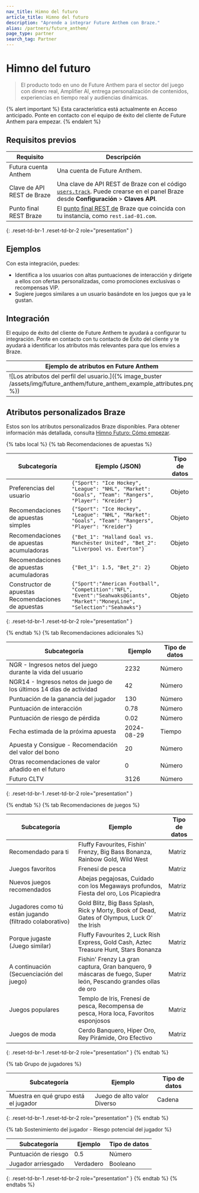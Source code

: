 ```yaml
---
nav_title: Himno del futuro
article_title: Himno del futuro
description: "Aprende a integrar Future Anthem con Braze."
alias: /partners/future_anthem/
page_type: partner
search_tag: Partner
---
```


# Himno del futuro

> El producto todo en uno de Future Anthem para el sector del juego con dinero real, Amplifier AI, entrega personalización de contenidos, experiencias en tiempo real y audiencias dinámicas. 

{% alert important %}
Esta característica está actualmente en Acceso anticipado. Ponte en contacto con el equipo de éxito del cliente de Future Anthem para empezar.
{% endalert %}

## Requisitos previos

| Requisito              | Descripción                                            |
|--------------------------|--------------------------------------------------------|
| Futura cuenta Anthem    | Una cuenta de Future Anthem. |
| Clave de API REST de Braze       | Una clave de API REST de Braze con el código [`users.track`]({{site.baseurl}}/api/endpoints/user_data/post_user_track). Puede crearse en el panel Braze desde **Configuración** > **Claves API**. |
| Punto final REST Braze      | El [punto final REST de]({{site.baseurl}}/developer_guide/rest_api/basics/#endpoints) Braze que coincida con tu instancia, como `rest.iad-01.com`. |
{: .reset-td-br-1 .reset-td-br-2 role="presentation" }

## Ejemplos

Con esta integración, puedes:

- Identifica a los usuarios con altas puntuaciones de interacción y dirígete a ellos con ofertas personalizadas, como promociones exclusivas o recompensas VIP.
- Sugiere juegos similares a un usuario basándote en los juegos que ya le gustan.

## Integración

El equipo de éxito del cliente de Future Anthem te ayudará a configurar tu integración. Ponte en contacto con tu contacto de Éxito del cliente y te ayudará a identificar los atributos más relevantes para que los envíes a Braze.

|Ejemplo de atributos en Future Anthem|Ejemplo de atributos en Braze|
|-----------------------------------|---------------------------|
|![Los atributos del perfil del usuario.]({% image_buster /assets/img/future_anthem/future_anthem_example_attributes.png %})|![El atributo del objeto.]({% image_buster /assets/img/future_anthem/braze_example_attributes.png %})|

## Atributos personalizados Braze

Estos son los atributos personalizados Braze disponibles. Para obtener información más detallada, consulta [Himno Futuro: Cómo empezar](https://knowledge.futureanthem.com/getting-started).

{% tabs local %}
{% tab Recomendaciones de apuestas %}

| Subcategoría | Ejemplo (JSON) | Tipo de datos |
| ------- | ----------- |----------- |
| Preferencias del usuario | `{"Sport": "Ice Hockey", "League": "NHL", "Market": "Goals", "Team": "Rangers", "Player": "Kreider"}`| Objeto |
| Recomendaciones de apuestas simples | `{"Sport": "Ice Hockey", "League": "NHL", "Market": "Goals", "Team": "Rangers", "Player": "Kreider"}`| Objeto |
| Recomendaciones de apuestas acumuladoras | `{"Bet_1": "Halland Goal vs. Manchester United", "Bet_2": "Liverpool vs. Everton"}`| Objeto |
| Recomendaciones de apuestas acumuladoras | `{"Bet_1": 1.5, "Bet_2": 2}` | Objeto |
| Constructor de apuestas Recomendaciones de apuestas | `{"Sport":"American Football", "Competition":"NFL", "Event":"Seahwaks@Giants", "Market":"MoneyLine", "Selection":"Seahawks"}`| Objeto |
{: .reset-td-br-1 .reset-td-br-2 role="presentation" }

{% endtab %}
{% tab Recomendaciones adicionales %}

| Subcategoría | Ejemplo | Tipo de datos |
| ------- | ----------- |----------- |
|NGR - Ingresos netos del juego durante la vida del usuario | 2232| Número|
| NGR14 - Ingresos netos de juego de los últimos 14 días de actividad | 42 | Número
| Puntuación de la ganancia del jugador| 130 | Número |
| Puntuación de interacción | 0.78 | Número |
| Puntuación de riesgo de pérdida | 0.02 | Número |
| Fecha estimada de la próxima apuesta | 2024-08-29 | Tiempo |
| Apuesta y Consigue - Recomendación del valor del bono | 20 | Número |
| Otras recomendaciones de valor añadido en el futuro | 0 | Número |
| Futuro CLTV  | 3126 | Número |

{: .reset-td-br-1 .reset-td-br-2 role="presentation" }

{% endtab %}
{% tab Recomendaciones de juegos %}

| Subcategoría | Ejemplo | Tipo de datos |
| ------- | ----------- |----------- |
| Recomendado para ti | Fluffy Favourites, Fishin' Frenzy, Big Bass Bonanza, Rainbow Gold, Wild West| Matriz |
| Juegos favoritos | Frenesí de pesca | Matriz |
| Nuevos juegos recomendados | Abejas pegajosas, Cuidado con los Megaways profundos, Fiesta del oro, Los Picapiedra| Matriz |
| Jugadores como tú están jugando (filtrado colaborativo) |Gold Blitz, Big Bass Splash, Rick y Morty, Book of Dead, Gates of Olympus, Luck O' the Irish | Matriz |
| Porque jugaste (Juego similar)|Fluffy Favourites 2, Luck Rish Express, Gold Cash, Aztec Treasure Hunt, Stars Bonanza | Matriz |
| A continuación (Secuenciación del juego) | Fishin' Frenzy La gran captura, Gran banquero, 9 máscaras de fuego, Super león, Pescando grandes ollas de oro | Matriz |
| Juegos populares | Templo de Iris, Frenesí de pesca, Recompensa de pesca, Hora loca, Favoritos esponjosos | Matriz |
| Juegos de moda | Cerdo Banquero, Hiper Oro, Rey Pirámide, Oro Efectivo | Matriz |

{: .reset-td-br-1 .reset-td-br-2 role="presentation" }
{% endtab %}

{% tab Grupo de jugadores %}

| Subcategoría | Ejemplo | Tipo de datos |
| ------- | ----------- |----------- |
| Muestra en qué grupo está el jugador | Juego de alto valor Diverso| Cadena |
{: .reset-td-br-1 .reset-td-br-2 role="presentation" }
{% endtab %}

{% tab Sostenimiento del jugador - Riesgo potencial del jugador %}

| Subcategoría | Ejemplo | Tipo de datos |
| ------- | ----------- |----------- |
| Puntuación de riesgo | 0.5| Número |
| Jugador arriesgado | Verdadero | Booleano |
{: .reset-td-br-1 .reset-td-br-2 role="presentation" }
{% endtab %}
{% endtabs %}
